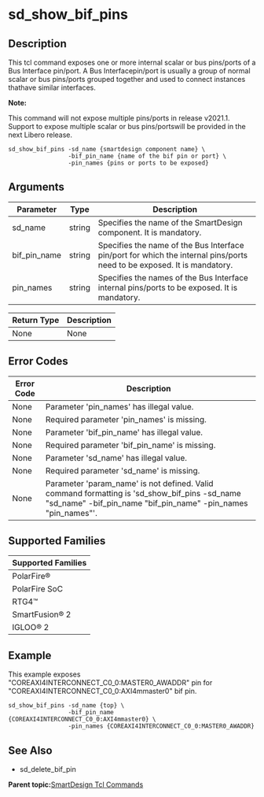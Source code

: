 # sd\_show\_bif\_pins

## Description

This tcl command exposes one or more internal scalar or bus pins/ports of a Bus Interface pin/port. A Bus Interfacepin/port is usually a group of normal scalar or bus pins/ports grouped together and used to connect instances thathave similar interfaces.

**Note:**

This command will not expose multiple pins/ports in release v2021.1. Support to expose multiple scalar or bus pins/portswill be provided in the next Libero release.

```
sd_show_bif_pins -sd_name {smartdesign component name} \
                 -bif_pin_name {name of the bif pin or port} \
                 -pin_names {pins or ports to be exposed}
```

## Arguments

|Parameter|Type|Description|
|---------|----|-----------|
|sd\_name|string|Specifies the name of the SmartDesign component. It is mandatory.|
|bif\_pin\_name|string|Specifies the name of the Bus Interface pin/port for which the internal pins/ports need to be exposed. It is mandatory.|
|pin\_names|string|Specifies the names of the Bus Interface internal pins/ports to be exposed. It is mandatory.|

|Return Type|Description|
|-----------|-----------|
|None|None|

## Error Codes

|Error Code|Description|
|----------|-----------|
|None|Parameter 'pin\_names' has illegal value.|
|None|Required parameter 'pin\_names' is missing.|
|None|Parameter 'bif\_pin\_name' has illegal value.|
|None|Required parameter 'bif\_pin\_name' is missing.|
|None|Parameter 'sd\_name' has illegal value.|
|None|Required parameter 'sd\_name' is missing.|
|None|Parameter 'param\_name' is not defined. Valid command formatting is 'sd\_show\_bif\_pins -sd\_name "sd\_name" -bif\_pin\_name "bif\_pin\_name" -pin\_names "pin\_names"'.|

## Supported Families

|Supported Families|
|------------------|
|PolarFire®|
|PolarFire SoC|
|RTG4™|
|SmartFusion® 2|
|IGLOO® 2|

## Example

This example exposes "COREAXI4INTERCONNECT\_C0\_0:MASTER0\_AWADDR" pin for "COREAXI4INTERCONNECT\_C0\_0:AXI4mmaster0" bif pin.

```
sd_show_bif_pins -sd_name {top} \
                 -bif_pin_name {COREAXI4INTERCONNECT_C0_0:AXI4mmaster0} \
                 -pin_names {COREAXI4INTERCONNECT_C0_0:MASTER0_AWADDR}
```

## See Also

-   sd\_delete\_bif\_pin


**Parent topic:**[SmartDesign Tcl Commands](GUID-92BDB298-D736-4F37-87A0-3E5E1200BEE6.md)

